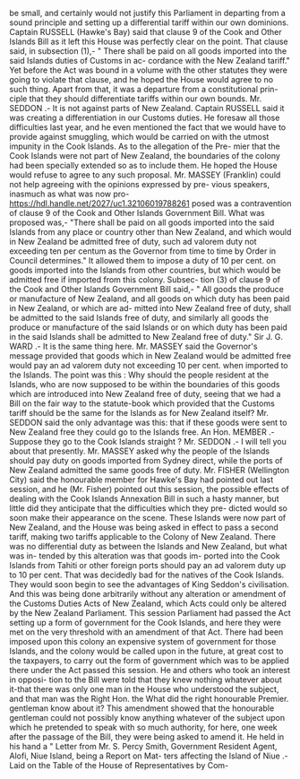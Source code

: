 be small, and certainly would not justify this Parliament in departing from a sound principle and setting up a differential tariff within our own dominions. Captain RUSSELL (Hawke's Bay) said that clause 9 of the Cook and Other Islands Bill as it left this House was perfectly clear on the point. That clause said, in subsection (1),- " There shall be paid on all goods imported into the said Islands duties of Customs in ac- cordance with the New Zealand tariff." Yet before the Act was bound in a volume with the other statutes they were going to violate that clause, and he hoped the House would agree to no such thing. Apart from that, it was a departure from a constitutional prin- ciple that they should differentiate tariffs within our own bounds. Mr. SEDDON .- It is not against parts of New Zealand. Captain RUSSELL said it was creating a differentiation in our Customs duties. He foresaw all those difficulties last year, and he even mentioned the fact that we would have to provide against smuggling, which would be carried on with the utmost impunity in the Cook Islands. As to the allegation of the Pre- mier that the Cook Islands were not part of New Zealand, the boundaries of the colony had been specially extended so as to include them. He hoped the House would refuse to agree to any such proposal. Mr. MASSEY (Franklin) could not help agreeing with the opinions expressed by pre- vious speakers, inasmuch as what was now pro- https://hdl.handle.net/2027/uc1.32106019788261 posed was a contravention of clause 9 of the Cook and Other Islands Government Bill. What was proposed was,- "There shall be paid on all goods imported into the said Islands from any place or country other than New Zealand, and which would in New Zealand be admitted free of duty, such ad valorem duty not exceeding ten per centum as the Governor from time to time by Order in Council determines." It allowed them to impose a duty of 10 per cent. on goods imported into the Islands from other countries, but which would be admitted free if imported from this colony. Subsec- tion (3) of clause 9 of the Cook and Other Islands Government Bill said,- " All goods the produce or manufacture of New Zealand, and all goods on which duty has been paid in New Zealand, or which are ad- mitted into New Zealand free of duty, shall be admitted to the said Islands free of duty, and similarly all goods the produce or manufacture of the said Islands or on which duty has been paid in the said Islands shall be admitted to New Zealand free of duty." Sir J. G. WARD .- It is the same thing here. Mr. MASSEY said the Governor's message provided that goods which in New Zealand would be admitted free would pay an ad valorem duty not exceeding 10 per cent. when imported to the Islands. The point was this : Why should the people resident at the Islands, who are now supposed to be within the boundaries of this goods which are introduced into New Zealand free of duty, seeing that we had a Bill on the fair way to the statute-book which provided that the Customs tariff should be the same for the Islands as for New Zealand itself? Mr. SEDDON said the only advantage was this: that if these goods were sent to New Zealand free they could go to the Islands free. An Hon. MEMBER .- Suppose they go to the Cook Islands straight ? Mr. SEDDON .- I will tell you about that presently. Mr. MASSEY asked why the people of the Islands should pay duty on goods imported from Sydney direct, while the ports of New Zealand admitted the same goods free of duty. Mr. FISHER (Wellington City) said the honourable member for Hawke's Bay had pointed out last session, and he (Mr. Fisher) pointed out this session, the possible effects of dealing with the Cook Islands Annexation Bill in such a hasty manner, but little did they anticipate that the difficulties which they pre- dicted would so soon make their appearance on the scene. These Islands were now part of New Zealand, and the House was being asked in effect to pass a second tariff, making two tariffs applicable to the Colony of New Zealand. There was no differential duty as between the Islands and New Zealand, but what was in- tended by this alteration was that goods im- ported into the Cook Islands from Tahiti or other foreign ports should pay an ad valorem duty up to 10 per cent. That was decidedly bad for the natives of the Cook Islands. They would soon begin to see the advantages of King Seddon's civilisation. And this was being done arbitrarily without any alteration or amendment of the Customs Duties Acts of New Zealand, which Acts could only be altered by the New Zealand Parliament. This session Parliament had passed the Act setting up a form of government for the Cook Islands, and here they were met on the very threshold with an amendment of that Act. There had been imposed upon this colony an expensive system of government for those Islands, and the colony would be called upon in the future, at great cost to the taxpayers, to carry out the form of government which was to be applied there under the Act passed this session. He and others who took an interest in opposi- tion to the Bill were told that they knew nothing whatever about it-that there was only one man in the House who understood the subject, and that man was the Right Hon. the What did the right honourable Premier. gentleman know about it? This amendment showed that the honourable gentleman could not possibly know anything whatever of the subject upon which he pretended to speak with so much authority, for here, one week after the passage of the Bill, they were being asked to amend it. He held in his hand a " Letter from Mr. S. Percy Smith, Government Resident Agent, Alofi, Niue Island, being a Report on Mat- ters affecting the Island of Niue .- Laid on the Table of the House of Representatives by Com- 
